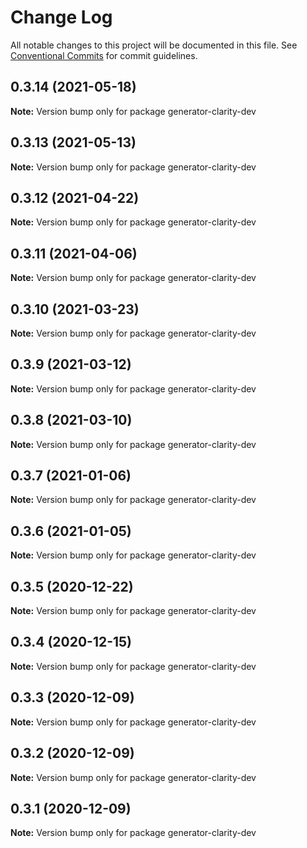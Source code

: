 # Change Log

All notable changes to this project will be documented in this file.
See [Conventional Commits](https://conventionalcommits.org) for commit guidelines.

## 0.3.14 (2021-05-18)

**Note:** Version bump only for package generator-clarity-dev





## 0.3.13 (2021-05-13)

**Note:** Version bump only for package generator-clarity-dev





## 0.3.12 (2021-04-22)

**Note:** Version bump only for package generator-clarity-dev





## 0.3.11 (2021-04-06)

**Note:** Version bump only for package generator-clarity-dev





## 0.3.10 (2021-03-23)

**Note:** Version bump only for package generator-clarity-dev





## 0.3.9 (2021-03-12)

**Note:** Version bump only for package generator-clarity-dev





## 0.3.8 (2021-03-10)

**Note:** Version bump only for package generator-clarity-dev





## 0.3.7 (2021-01-06)

**Note:** Version bump only for package generator-clarity-dev





## 0.3.6 (2021-01-05)

**Note:** Version bump only for package generator-clarity-dev





## 0.3.5 (2020-12-22)

**Note:** Version bump only for package generator-clarity-dev





## 0.3.4 (2020-12-15)

**Note:** Version bump only for package generator-clarity-dev





## 0.3.3 (2020-12-09)

**Note:** Version bump only for package generator-clarity-dev





## 0.3.2 (2020-12-09)

**Note:** Version bump only for package generator-clarity-dev





## 0.3.1 (2020-12-09)

**Note:** Version bump only for package generator-clarity-dev
